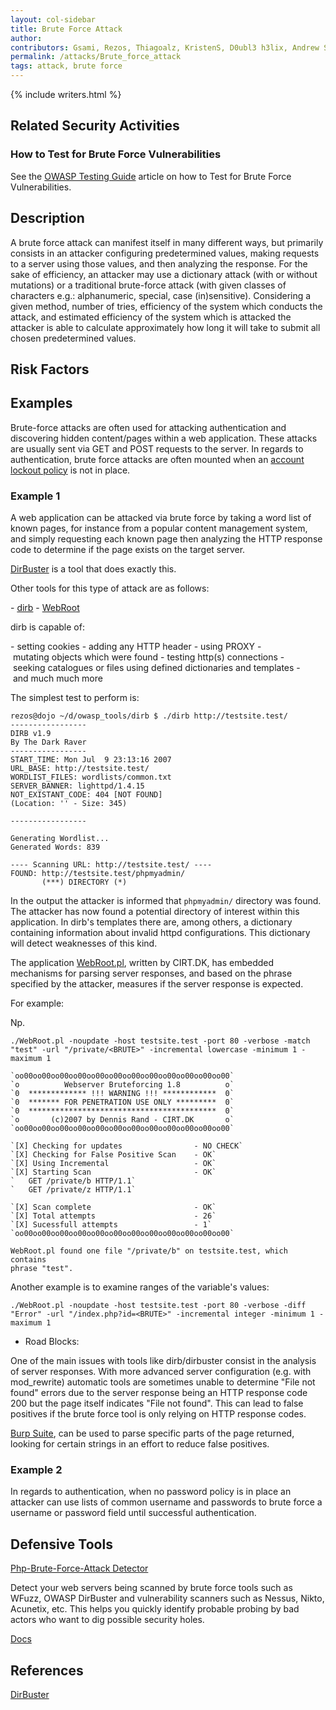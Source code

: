 ```yaml
---
layout: col-sidebar
title: Brute Force Attack
author:
contributors: Gsami, Rezos, Thiagoalz, KristenS, D0ubl3 h3lix, Andrew Smith, Jenjava1762, Mtesauro, kingthorin
permalink: /attacks/Brute_force_attack
tags: attack, brute force
---
```


{% include writers.html %}

## Related Security Activities

### How to Test for Brute Force Vulnerabilities

See the [OWASP Testing Guide](https://owasp.org/www-project-web-security-testing-guide/) article on how to
Test for Brute Force Vulnerabilities.

## Description

A brute force attack can manifest itself in many different ways, but
primarily consists in an attacker configuring predetermined values,
making requests to a server using those values, and then analyzing the
response. For the sake of efficiency, an attacker may use a dictionary
attack (with or without mutations) or a traditional brute-force attack
(with given classes of characters e.g.: alphanumeric, special, case
(in)sensitive). Considering a given method, number of tries, efficiency
of the system which conducts the attack, and estimated efficiency of the
system which is attacked the attacker is able to calculate approximately
how long it will take to submit all chosen predetermined values.

## Risk Factors

## Examples

Brute-force attacks are often used for attacking authentication and
discovering hidden content/pages within a web application. These attacks
are usually sent via GET and POST requests to the server. In regards to
authentication, brute force attacks are often mounted when an [account
lockout policy](https://cheatsheetseries.owasp.org/cheatsheets/Authentication_Cheat_Sheet.html#account-lockout)
is not in place.

### Example 1

A web application can be attacked via brute force by taking a word list
of known pages, for instance from a popular content management system,
and simply requesting each known page then analyzing the HTTP response
code to determine if the page exists on the target server.

[DirBuster](https://wiki.owasp.org/index.php/Category:OWASP_DirBuster_Project)
is a tool that does exactly this.

Other tools for this type of attack are as follows:

- [dirb](http://sourceforge.net/projects/dirb/)
- [WebRoot](http://www.cirt.dk/tools/webroot/WebRoot.txt)

dirb is capable of:

- setting cookies
- adding any HTTP header
- using PROXY
- mutating objects which were found
- testing http(s) connections
- seeking catalogues or files using defined dictionaries and templates
- and much much more

The simplest test to perform is:

```console
rezos@dojo ~/d/owasp_tools/dirb $ ./dirb http://testsite.test/
-----------------
DIRB v1.9
By The Dark Raver
-----------------
START_TIME: Mon Jul  9 23:13:16 2007
URL_BASE: http://testsite.test/
WORDLIST_FILES: wordlists/common.txt
SERVER_BANNER: lighttpd/1.4.15
NOT_EXISTANT_CODE: 404 [NOT FOUND]
(Location: '' - Size: 345)

-----------------

Generating Wordlist...
Generated Words: 839

---- Scanning URL: http://testsite.test/ ----
FOUND: http://testsite.test/phpmyadmin/
       (***) DIRECTORY (*)
```

In the output the attacker is informed that `phpmyadmin/` directory was
found. The attacker has now found a potential directory of interest
within this application. In dirb's templates there are, among others, a
dictionary containing information about invalid httpd configurations.
This dictionary will detect weaknesses of this kind.

The application
[WebRoot.pl](http://www.cirt.dk/tools/webroot/WebRoot.txt), written by
CIRT.DK, has embedded mechanisms for parsing server responses, and based
on the phrase specified by the attacker, measures if the server response
is expected.

For example:

Np.

```console
./WebRoot.pl -noupdate -host testsite.test -port 80 -verbose -match "test" -url "/private/<BRUTE>" -incremental lowercase -minimum 1 -maximum 1

`oo00oo00oo00oo00oo00oo00oo00oo00oo00oo00oo00oo00`
`o          Webserver Bruteforcing 1.8          o`
`0  ************* !!! WARNING !!! ************  0`
`0  ******* FOR PENETRATION USE ONLY *********  0`
`0  ******************************************  0`
`o       (c)2007 by Dennis Rand - CIRT.DK       o`
`oo00oo00oo00oo00oo00oo00oo00oo00oo00oo00oo00oo00`

`[X] Checking for updates                - NO CHECK`
`[X] Checking for False Positive Scan    - OK`
`[X] Using Incremental                   - OK`
`[X] Starting Scan                       - OK`
`   GET /private/b HTTP/1.1`
`   GET /private/z HTTP/1.1`

`[X] Scan complete                       - OK`
`[X] Total attempts                      - 26`
`[X] Sucessfull attempts                 - 1`
`oo00oo00oo00oo00oo00oo00oo00oo00oo00oo00oo00oo00`

WebRoot.pl found one file "/private/b" on testsite.test, which contains
phrase "test".
```

Another example is to examine ranges of the variable's values:

`./WebRoot.pl -noupdate -host testsite.test -port 80 -verbose -diff "Error" -url "/index.php?id=<BRUTE>" -incremental integer -minimum 1 -maximum 1`

- Road Blocks:

One of the main issues with tools like dirb/dirbuster consist in the
analysis of server responses. With more advanced server configuration
(e.g. with mod_rewrite) automatic tools are sometimes unable to
determine "File not found" errors due to the server response being an
HTTP response code 200 but the page itself indicates "File not found".
This can lead to false positives if the brute force tool is only relying
on HTTP response codes.

[Burp Suite](http://portswigger.net/), can be used to parse specific parts of
the page returned, looking for certain strings in an effort to reduce
false positives.

### Example 2

In regards to authentication, when no password policy is in place an
attacker can use lists of common username and passwords to brute force a
username or password field until successful authentication.

## Defensive Tools

[Php-Brute-Force-Attack Detector](http://yehg.net/lab/pr0js/files.php/php_brute_force_detect.zip)

Detect your web servers being scanned by brute force tools such as
WFuzz, OWASP DirBuster and vulnerability scanners such as Nessus, Nikto,
Acunetix, etc. This helps you quickly identify probable probing by bad
actors who want to dig possible security holes.

[Docs](http://yehg.net/lab/pr0js/tools/php-brute-force-detector-readme.pdf)

## References

[DirBuster](https://wiki.owasp.org/index.php/Category:OWASP_DirBuster_Project)
